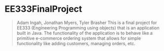 # EE333FinalProject
> Adam Ingah, Jonathan Myers, Tyler Brasher
This is a final project for EE333 (Engineering Programming using objects) that is an application built in Java. 
The functionality of the application is to behave like a primitive e-commerce ordering system that allows
for simple functionality like adding customers, managing orders, etc.